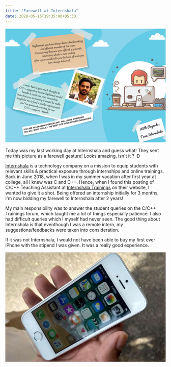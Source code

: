 ```yaml
---
title: "Farewell at Internshala"
date: 2020-05-15T19:35:00+05:30
---
```

![Farewell](internshala-farewell.jpg)

Today was my last working day at Internshala and guess what! They sent me this picture as a farewell gesture! Looks amazing, isn't it ? :D

[Internshala](https://internshala.com) is a technology company on a mission to equip students with relevant skills & practical exposure through internships and online trainings. Back in June 2018, when I was in my summer vacation after first year at college, all I knew was C and C++. Hence, when I found this posting of C/C++ Teaching Assistant at [Internshala Trainings](https://trainings.internshala.com) on their website, I wanted to give it a shot. Being offered an internship initially for 3 months, I'm now bidding my farewell to Internshala after 2 years! 

My main responsibility was to answer the student queries on the C/C++ Trainings forum, which taught me a lot of things especially patience. I also had difficult queries which I myself had never seen. The good thing about Internshala is that eventhough I was a remote intern, my suggestions/feedbacks were taken into consideration.

If it was not Internshala, I would not have been able to buy my first ever iPhone with the stipend I was given. It was a really good experience. 

![Internshala](iPhone.jpg) 